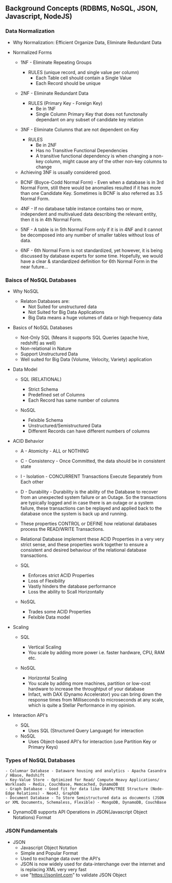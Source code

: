 ## Background Concepts (RDBMS, NoSQL, JSON, Javascript, NodeJS)

### Data Normalization

- Why Normalization: Efficient Organize Data, Eliminate Redundant Data
- Normalized Forms

  - 1NF - Eliminate Repeating Groups
    - RULES (unique record, and single value per column)
      - Each Table cell should contain a Single Value
      - Each Record should be unique
  - 2NF - Eliminate Redundant Data

    - RULES (Primary Key - Foreign Key)
      - Be in 1NF
      - Single Column Primary Key that does not functonally dependant on any subset of candidate key relation

  - 3NF - Eliminate Columns that are not dependent on Key
    - RULES
      - Be in 2NF
      - Has no Transitive Functional Dependencies
      * A transitive functional dependency is when changing a non-key column, might cause any of the other non-key columns to change

  * Achieving 3NF is usually considered good.

  - BCNF (Boyce-Codd Normal Form) -
    Even when a database is in 3rd Normal Form, still there would be anomalies resulted if it has more than one Candidate Key.
    Sometimes is BCNF is also referred as 3.5 Normal Form.

  - 4NF -
    If no database table instance contains two or more, independent and multivalued data describing the relevant entity, then it is in 4th Normal Form.

  - 5NF -
    A table is in 5th Normal Form only if it is in 4NF and it cannot be decomposed into any number of smaller tables without loss of data.

  - 6NF -
    6th Normal Form is not standardized, yet however, it is being discussed by database experts for some time. Hopefully, we would have a clear & standardized definition for 6th Normal Form in the near future…

### Baiscs of NoSQL Databases

- Why NoSQL

  - Relaton Databases are:
    - Not Suited for unstructured data
    - Not Suited for Big Data Applications
    - Big Data means a huge volumes of data or high frequency data

- Basics of NoSQL Databases

  - Not-Only SQL (Means it supports SQL Queries (apache hive, redshift) as well)
  - Non-relational in Nature
  - Support Unstructured Data
  - Well suited for Big Data (Volume, Velocity, Variety) application

- Data Model

  - SQL (RELATIONAL)

    - Strict Schema
    - Predefined set of Columns
    - Each Record has same number of columns

  - NoSQL
    - Felxible Schema
    - Unstructured/Semistructured Data
    - Different Records can have different numbers of columns

- ACID Behavior

  - A - Atomicity - ALL or NOTHING
  - C - Consistency - Once Committed, the data should be in consistent state
  - I - Isolation - CONCURRENT Transactions Execute Separately from Each other
  - D - Durability - Durability is the ability of the Database to recover from an unexpected system failure or an Outage.
    So the transactions are typically logged and in case there is an outage or a system failure, these transactions can be replayed and applied
    back to the database once the system is back up and running.

  - These properties CONTROL or DEFINE how relational databases process the READ/WRITE Transactions.
  - Relational Database implement these ACID Properties in a very very strict sense, and these properties work
    together to ensure a consistent and desired behaviour of the relational database transactions.

  - SQL

    - Enforces strict ACID Properties
    - Loss of Flexibility
    - Vastly hinders the database performance
    - Loss the ability to Scall Horizontally

  - NoSQL

    - Trades some ACID Properties
    - Felxible Data model

- Scaling

  - SQL

    - Vertical Scaling
    - You scale by adding more power i.e. faster hardware, CPU, RAM etc.

  - NoSQL
    - Horizontal Scaling
    - You scale by adding more machines, partition or low-cost hardware to increase the throughtput of your database
    - Infact, with DAX (Dynamo Accelerator) you can bring down the response times from Milliseconds to microseconds at any scale, which is quite a Stellar Performance in my opinion.

- Interaction API's
  - SQL
    - Uses SQL (Structured Query Language) for interaction
  - NoSQL
    - Uses Object-based API's for interaction (use Partition Key or Primary Keys)

### Types of NoSQL Databases

    - Columnar Database - Dataware housing and analytics - Apacha Casandra / HBase, Redshift
    - Key-Value Store - Optimized for Read/ Compute Heavy Applications/ Workloads - Redis, CouchBase, Memcached, DynamoDB
    - Graph Database - Good fit for data like GRAPH/TREE Structure (Node-Edge Relations) - Neo4J, GraphDB
    - Document Database - To Store Semistructured data as documents (JSON or XML Documents, Schemaless, Flexible) - MongoDB, DynamoDB, CouchBase

- DynamoDB supports API Operations in JSON(Javascript Object Notations) Format

### JSON Fundamentals

- JSON
  - Javascript Object Notation
  - Simple and Popular Format
  - Used to exchange data over the API's
  - JSON is now widely used for data-interchange over the internet and is replacing XML very very fast
  - use "https://jsonlint.com" to validate JSON Object
